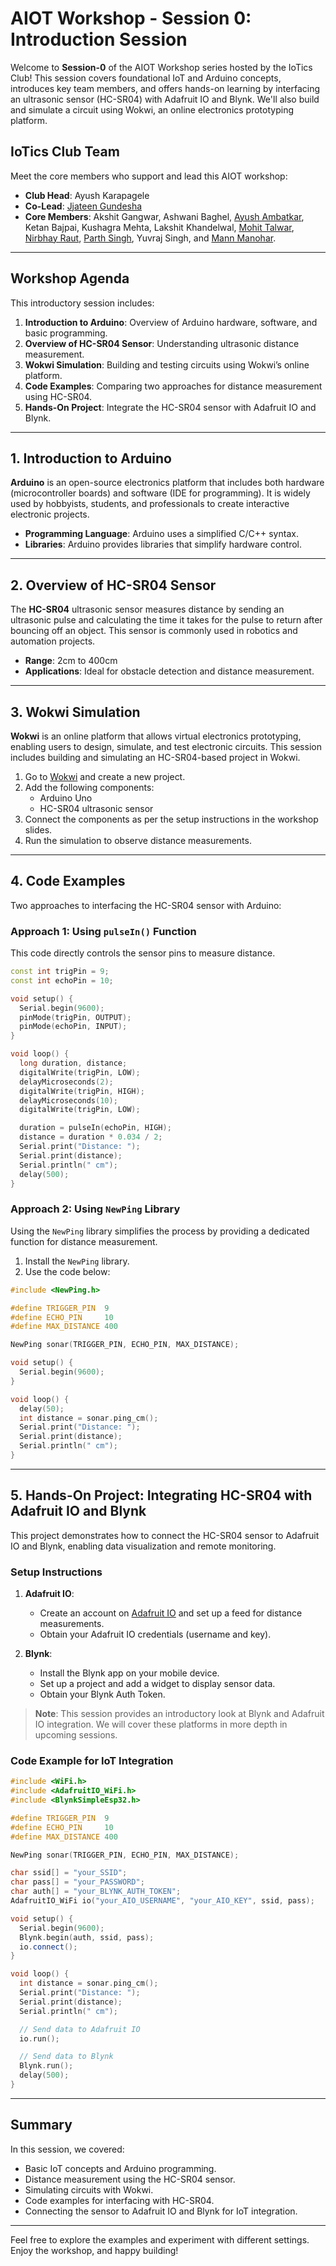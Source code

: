 # AIOT Workshop - Session 0: Introduction Session

Welcome to **Session-0** of the AIOT Workshop series hosted by the IoTics Club! This session covers foundational IoT and Arduino concepts, introduces key team members, and offers hands-on learning by interfacing an ultrasonic sensor (HC-SR04) with Adafruit IO and Blynk. We'll also build and simulate a circuit using Wokwi, an online electronics prototyping platform.

## IoTics Club Team

Meet the core members who support and lead this AIOT workshop:
- **Club Head**: Ayush Karapagele
- **Co-Lead**: [Jjateen Gundesha](https://github.com/Jjateen)
- **Core Members**: Akshit Gangwar, Ashwani Baghel, [Ayush Ambatkar](https://github.com/afloatwont), Ketan Bajpai, Kushagra Mehta, Lakshit Khandelwal, [Mohit Talwar](https://github.com/mohittalwar23), [Nirbhay Raut](https://github.com/sorashiro3), [Parth Singh](https://github.com/CarnageOP10), Yuvraj Singh, and [Mann Manohar](https://github.com/MannManohar).

---

## Workshop Agenda

This introductory session includes:
1. **Introduction to Arduino**: Overview of Arduino hardware, software, and basic programming.
2. **Overview of HC-SR04 Sensor**: Understanding ultrasonic distance measurement.
3. **Wokwi Simulation**: Building and testing circuits using Wokwi’s online platform.
4. **Code Examples**: Comparing two approaches for distance measurement using HC-SR04.
5. **Hands-On Project**: Integrate the HC-SR04 sensor with Adafruit IO and Blynk.

---

## 1. Introduction to Arduino

**Arduino** is an open-source electronics platform that includes both hardware (microcontroller boards) and software (IDE for programming). It is widely used by hobbyists, students, and professionals to create interactive electronic projects.

- **Programming Language**: Arduino uses a simplified C/C++ syntax.
- **Libraries**: Arduino provides libraries that simplify hardware control.

---

## 2. Overview of HC-SR04 Sensor

The **HC-SR04** ultrasonic sensor measures distance by sending an ultrasonic pulse and calculating the time it takes for the pulse to return after bouncing off an object. This sensor is commonly used in robotics and automation projects.

- **Range**: 2cm to 400cm
- **Applications**: Ideal for obstacle detection and distance measurement.

---

## 3. Wokwi Simulation

**Wokwi** is an online platform that allows virtual electronics prototyping, enabling users to design, simulate, and test electronic circuits. This session includes building and simulating an HC-SR04-based project in Wokwi.

1. Go to [Wokwi](https://wokwi.com/) and create a new project.
2. Add the following components:
   - Arduino Uno
   - HC-SR04 ultrasonic sensor
3. Connect the components as per the setup instructions in the workshop slides.
4. Run the simulation to observe distance measurements.

---

## 4. Code Examples

Two approaches to interfacing the HC-SR04 sensor with Arduino:

### Approach 1: Using `pulseIn()` Function

This code directly controls the sensor pins to measure distance.

```cpp
const int trigPin = 9;
const int echoPin = 10;

void setup() {
  Serial.begin(9600);
  pinMode(trigPin, OUTPUT);
  pinMode(echoPin, INPUT);
}

void loop() {
  long duration, distance;
  digitalWrite(trigPin, LOW);
  delayMicroseconds(2);
  digitalWrite(trigPin, HIGH);
  delayMicroseconds(10);
  digitalWrite(trigPin, LOW);

  duration = pulseIn(echoPin, HIGH);
  distance = duration * 0.034 / 2;
  Serial.print("Distance: ");
  Serial.print(distance);
  Serial.println(" cm");
  delay(500);
}
```

### Approach 2: Using `NewPing` Library

Using the `NewPing` library simplifies the process by providing a dedicated function for distance measurement.

1. Install the `NewPing` library.
2. Use the code below:

```cpp
#include <NewPing.h>

#define TRIGGER_PIN  9
#define ECHO_PIN     10
#define MAX_DISTANCE 400

NewPing sonar(TRIGGER_PIN, ECHO_PIN, MAX_DISTANCE);

void setup() {
  Serial.begin(9600);
}

void loop() {
  delay(50);
  int distance = sonar.ping_cm();
  Serial.print("Distance: ");
  Serial.print(distance);
  Serial.println(" cm");
}
```

---

## 5. Hands-On Project: Integrating HC-SR04 with Adafruit IO and Blynk

This project demonstrates how to connect the HC-SR04 sensor to Adafruit IO and Blynk, enabling data visualization and remote monitoring.

### Setup Instructions

1. **Adafruit IO**: 
   - Create an account on [Adafruit IO](https://io.adafruit.com/) and set up a feed for distance measurements.
   - Obtain your Adafruit IO credentials (username and key).

2. **Blynk**: 
   - Install the Blynk app on your mobile device.
   - Set up a project and add a widget to display sensor data.
   - Obtain your Blynk Auth Token.

> **Note**: This session provides an introductory look at Blynk and Adafruit IO integration. We will cover these platforms in more depth in upcoming sessions.

### Code Example for IoT Integration

```cpp
#include <WiFi.h>
#include <AdafruitIO_WiFi.h>
#include <BlynkSimpleEsp32.h>

#define TRIGGER_PIN  9
#define ECHO_PIN     10
#define MAX_DISTANCE 400

NewPing sonar(TRIGGER_PIN, ECHO_PIN, MAX_DISTANCE);

char ssid[] = "your_SSID";
char pass[] = "your_PASSWORD";
char auth[] = "your_BLYNK_AUTH_TOKEN";
AdafruitIO_WiFi io("your_AIO_USERNAME", "your_AIO_KEY", ssid, pass);

void setup() {
  Serial.begin(9600);
  Blynk.begin(auth, ssid, pass);
  io.connect();
}

void loop() {
  int distance = sonar.ping_cm();
  Serial.print("Distance: ");
  Serial.print(distance);
  Serial.println(" cm");

  // Send data to Adafruit IO
  io.run();

  // Send data to Blynk
  Blynk.run();
  delay(500);
}
```

---

## Summary

In this session, we covered:
- Basic IoT concepts and Arduino programming.
- Distance measurement using the HC-SR04 sensor.
- Simulating circuits with Wokwi.
- Code examples for interfacing with HC-SR04.
- Connecting the sensor to Adafruit IO and Blynk for IoT integration.

---

Feel free to explore the examples and experiment with different settings. Enjoy the workshop, and happy building!

